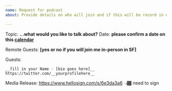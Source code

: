 ```yaml
---
name: Request for podcast
about: Provide details on who will join and if this will be record in our SF studio or remotely.

---
```


Topic: __...what would you like to talk about?__ 
Date: __please confirm a date on this [calendar](https://calendly.com/bdougie/jamstackradio)__

Remote Guests: __[yes or no if you will join me in-person in SF]__

Guests:
```
__fill in your Name - [bio goes here]__
https://twitter.com/__yourprofilehere__
```

Media Release: https://www.hellosign.com/s/6e3da3a6 👈🏾 need to sign
